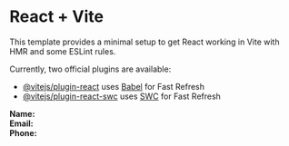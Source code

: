# React + Vite

This template provides a minimal setup to get React working in Vite with HMR and some ESLint rules.

Currently, two official plugins are available:

- [@vitejs/plugin-react](https://github.com/vitejs/vite-plugin-react/blob/main/packages/plugin-react/README.md) uses [Babel](https://babeljs.io/) for Fast Refresh
- [@vitejs/plugin-react-swc](https://github.com/vitejs/vite-plugin-react-swc) uses [SWC](https://swc.rs/) for Fast Refresh



<div className='mb-2'>
        <strong>Name:</strong>
      </div>
      <div className='mb-2'>
        <strong>Email:</strong>
        </div>
        <div className='mb-2'>
        <strong>Phone:</strong>
        </div>